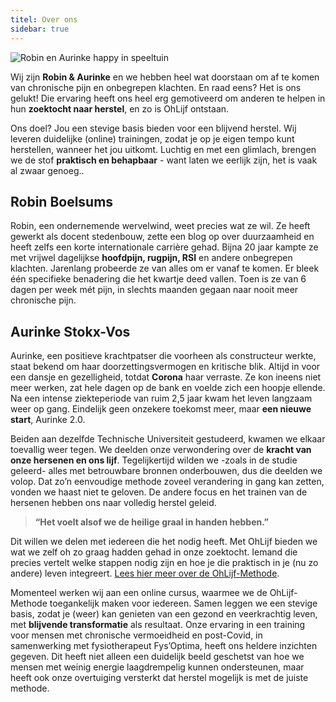 ```yaml
---
titel: Over ons
sidebar: true
---
```


<script>
  import Image from '$lib/components/Image.svelte'
</script>

<Image class="image" name='home/Aurinke-Robin-happy' sizes={[400,800,1200]} base={800} alt='Robin en Aurinke happy in speeltuin' ratio='12/8' />

Wij zijn **Robin & Aurinke** en we hebben heel wat doorstaan om af te komen van chronische pijn en onbegrepen klachten. En raad eens? Het is ons gelukt! Die ervaring heeft ons heel erg gemotiveerd om anderen te helpen in hun **zoektocht naar herstel**, en zo is OhLijf ontstaan.

Ons doel? Jou een stevige basis bieden voor een blijvend herstel. Wij leveren duidelijke (online) trainingen, zodat je op je eigen tempo kunt herstellen, wanneer het jou uitkomt.
Luchtig en met een glimlach, brengen we de stof **praktisch en behapbaar** - want laten we eerlijk zijn, het is vaak al zwaar genoeg..

## Robin Boelsums
Robin, een ondernemende wervelwind, weet precies wat ze wil. Ze heeft gewerkt als docent stedenbouw, zette een blog op over duurzaamheid en heeft zelfs een korte internationale carrière gehad. Bijna 20 jaar kampte ze met vrijwel dagelijkse **hoofdpijn, rugpijn, RSI** en andere onbegrepen klachten. Jarenlang probeerde ze van alles om er vanaf te komen. Er bleek één specifieke benadering die het kwartje deed vallen. Toen is ze van 6 dagen per week mét pijn, in slechts maanden gegaan naar nooit meer chronische pijn. 

## Aurinke Stokx-Vos
Aurinke, een positieve krachtpatser die voorheen als constructeur werkte, staat bekend om haar doorzettingsvermogen en kritische blik. Altijd in voor een dansje en gezelligheid, totdat **Corona** haar verraste. Ze kon ineens niet meer werken, zat hele dagen op de bank en voelde zich een hoopje ellende. Na een intense ziekteperiode van ruim 2,5  jaar kwam het leven langzaam weer op gang. Eindelijk geen onzekere toekomst meer, maar **een nieuwe start**, Aurinke 2.0.

Beiden aan dezelfde Technische Universiteit gestudeerd, kwamen we elkaar toevallig weer tegen. We deelden onze verwondering over de **kracht van onze hersenen en ons lijf**. Tegelijkertijd wilden we -zoals in de studie geleerd- alles met betrouwbare bronnen onderbouwen, dus die deelden we volop.
Dat zo’n eenvoudige methode zoveel verandering in gang kan zetten, vonden we haast niet te geloven. De andere focus en het trainen van de hersenen hebben ons naar volledig herstel geleid. 
>**“Het voelt alsof we de heilige graal in handen hebben.”**

Dit willen we delen met iedereen die het nodig heeft. Met OhLijf bieden we wat we zelf oh zo graag hadden gehad in onze zoektocht. Iemand die precies vertelt welke stappen nodig zijn en hoe je die praktisch in je (nu zo andere) leven integreert. [Lees hier meer over de OhLijf-Methode](/methode).

Momenteel werken wij aan een online cursus, waarmee we de OhLijf-Methode toegankelijk maken voor iedereen. Samen leggen we een stevige basis, zodat je (weer) kan genieten van een gezond en veerkrachtig leven, met **blijvende transformatie** als resultaat.  Onze ervaring in een training voor mensen met chronische vermoeidheid en post-Covid, in samenwerking met fysiotherapeut Fys’Optima, heeft ons heldere inzichten gegeven. Dit heeft niet alleen een duidelijk beeld geschetst van hoe we mensen met weinig energie laagdrempelig kunnen ondersteunen, maar heeft ook onze overtuiging versterkt dat herstel mogelijk is met de juiste methode.
